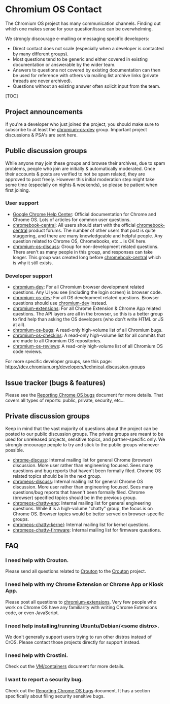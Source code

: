 # Chromium OS Contact

The Chromium OS project has many communication channels.
Finding out which one makes sense for your question/issue can be overwhelming.

We strongly discourage e-mailing or messaging specific developers:

*   Direct contact does not scale (especially when a developer is contacted by
    many different groups).
*   Most questions tend to be generic and either covered in existing
    documentation or answerable by the wider team.
*   Answers to questions not covered by existing documentation can then be used
    for reference with others via mailing list archive links (private threads
    are never archived).
*   Questions without an existing answer often solicit input from the team.

[TOC]

## Project announcements

If you're a developer who just joined the project, you should make sure to
subscribe to at least the [chromium-os-dev] group.
Important project discussions & PSA's are sent here.

## Public discussion groups

While anyone may join these groups and browse their archives, due to spam
problems, people who join are initially & automatically moderated.
Once their accounts & posts are verified to not be spam related, they are
approved to post freely.
However this initial moderation step might take some time (especially on
nights & weekends), so please be patient when first joining.

### User support

*   [Google Chrome Help Center]: Official documentation for Chrome and Chrome
    OS.  Lots of articles for common user questions.
*   [chromebook-central]: All users should start with the official
    [chromebook-central] product forums.  The number of other users that post
    is quite staggering, and there are many knowledgeable and helpful people.
    Any question related to Chrome OS, Chromebooks, etc... is OK here.
*   [chromium-os-discuss]: Group for non-development related questions.  There
    aren't as many people in this group, and responses can take longer.  This
    group was created long before [chromebook-central] which is why it still
    exists.

### Developer support

*   [chromium-dev]: For all Chromium browser development related questions.
    Any UI you see (including the login screen) is browser code.
*   [chromium-os-dev]: For all OS development related questions.  Browser
    questions should use [chromium-dev] instead.
*   [chromium-extensions]: For all Chrome Extension & Chrome App related
    questions.  The API layers are all in the browser, so this is a better
    group to find help than asking the OS developers (who don't write HTML
    or JS at all).
*   [chromium-os-bugs]: A read-only high-volume list of all Chromium bugs.
*   [chromium-os-checkins]: A read-only high-volume list for all commits that
    are made to all Chromium OS repositories.
*   [chromium-os-reviews]: A read-only high-volume list of all Chromium OS
    code reviews.

For more specific developer groups, see this page:
https://dev.chromium.org/developers/technical-discussion-groups

## Issue tracker (bugs & features)

Please see the [Reporting Chrome OS bugs] document for more details.
That covers all types of reports: public, private, security, etc...

## Private discussion groups

Keep in mind that the vast majority of questions about the project can be posted
to our public discussion groups.
The private groups are meant to be used for unreleased projects, sensitive
topics, and partner-specific only.
We strongly encourage people to try and stick to the public groups whenever
possible.

*   [chrome-discuss]: Internal mailing list for general Chrome (browser)
    discussion.  More user rather than engineering focused.  Sees many questions
    and bug reports that haven't been formally filed.  Chrome OS related topics
    should be in the next group.
*   [chromeos-discuss]: Internal mailing list for general Chrome OS discussion.
    More user rather than engineering focused.  Sees many questions/bug reports
    that haven't been formally filed.  Chrome (browser) specified topics should
    be in the previous group.
*   [chromeos-chatty-eng]: Internal mailing list for general engineering
    questions. While it is a high-volume "chatty" group, the focus is on Chrome
    OS. Browser topics would be better served on browser-specific groups.
*   [chromeos-chatty-kernel]: Internal mailing list for kernel questions.
*   [chromeos-chatty-firmware]: Internal mailing list for firmware questions.


## FAQ

### I need help with Crouton.

Please send all questions related to [Crouton] to the [Crouton] project.

### I need help with my Chrome Extension or Chrome App or Kiosk App.

Please post all questions to [chromium-extensions].
Very few people who work on Chrome OS have any familiarity with writing Chrome
Extensions code, or even JavaScript.

### I need help installing/running Ubuntu/Debian/\<some distro\>.

We don't generally support users trying to run other distros instead of CrOS.
Please contact those projects directly for support instead.

### I need help with Crostini.

Check out the [VM/containers] document for more details.

### I want to report a security bug.

Check out the [Reporting Chrome OS bugs] document.
It has a section specifically about filing security sensitive bugs.


[chromebook-central]: https://productforums.google.com/d/forum/chromebook-central
[chrome-discuss]: http://g/chrome-discuss
[chromeos-chatty-eng]: http://g/chromeos-chatty-eng
[chromeos-chatty-kernel]: http://g/chromeos-chatty-kernel
[chromeos-chatty-firmware]: http://g/chromeos-chatty-firmware
[chromeos-discuss]: http://g/chromeos-discuss
[chromium-dev]: https://groups.google.com/a/chromium.org/group/chromium-dev
[chromium-extensions]: https://groups.google.com/a/chromium.org/group/chromium-extensions
[chromium-os-bugs]: https://groups.google.com/a/chromium.org/group/chromium-os-bugs
[chromium-os-checkins]: https://groups.google.com/a/chromium.org/group/chromium-os-checkins
[chromium-os-dev]: https://groups.google.com/a/chromium.org/group/chromium-os-dev
[chromium-os-discuss]: https://groups.google.com/a/chromium.org/group/chromium-os-discuss
[chromium-os-reviews]: https://groups.google.com/a/chromium.org/group/chromium-os-reviews
[Crouton]: https://github.com/dnschneid/crouton
[Google Chrome Help Center]: https://www.google.com/support/chrome/
[Report a problem or send feedback]: https://support.google.com/chromebook/answer/2982029
[Reporting a Crash Bug]: https://dev.chromium.org/for-testers/bug-reporting-guidelines/reporting-crash-bug
[Reporting Chrome OS bugs]: reporting_bugs.md
[VM/containers]: containers_and_vms.md
